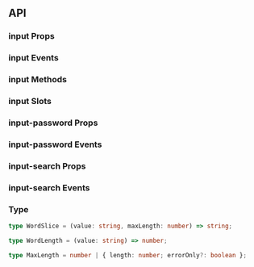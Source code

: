 ## API

### input Props

<field-table :data="inputProps"/>

### input Events

<field-table :data="inputEvents" type="emits" />

### input Methods

<field-table :data="inputMethods" type="methods" />

### input Slots

<field-table :data="inputSlots"  type="slots"/>

### input-password Props

<field-table :data="inputPasswordProps"/>

### input-password Events

<field-table :data="inputPasswordEvents" type="emits" />

### input-search Props

<field-table :data="inputSearchProps"/>

### input-search Events

<field-table :data="inputSearchEvents" type="emits" />

### Type

```typescript
type WordSlice = (value: string, maxLength: number) => string;

type WordLength = (value: string) => number;

type MaxLength = number | { length: number; errorOnly?: boolean };
```

<script setup>
import { ref } from 'vue';

const inputProps = ref([
  {
    name: 'model-value (v-model)',
    desc: '绑定值',
    type: 'string',
    value: '-',
  },
  {
    name: 'default-value',
    desc: '默认值（非受控状态）',
    type: 'string',
    value: "''",
  },
  {
    name: 'size',
    desc: '输入框大小',
    type: "Size",
    value: "'medium'",
    href:"/guide/types"
  },
  {
    name: 'allow-clear',
    desc: '是否允许清空输入框',
    type: 'boolean',
    value: 'false',
  },
  {
    name: 'disabled',
    desc: '是否禁用',
    type: 'boolean',
    value: 'false',
  },
  {
    name: 'readonly',
    desc: '是否为只读状态',
    type: 'boolean',
    value: 'false',
  },
  {
    name: 'error',
    desc: '是否为错误状态',
    type: 'boolean',
    value: 'false',
  },
  {
    name: 'placeholder',
    desc: '提示文字',
    type: 'string',
    value: '-',
  },
  {
    name: 'max-length',
    desc: '输入值的最大长度',
    type: 'MaxLength',
    value: '-',
  },
  {
    name: 'show-word-limit',
    desc: '是否显示字数统计',
    type: 'boolean',
    value: 'false',
  },
  {
    name: 'word-length',
    desc: '字符长度的计算方法',
    type: 'WordLength',
    value: '-',
  },
  {
    name: 'word-slice',
    desc: '字符截取方法，同 wordLength 一起使用',
    type: 'WordSlice',
    value: '-',
  },
  {
    name: 'input-attrs',
    desc: '内部 input 元素的属性',
    type: 'object',
    value: '-',
  },
  {
    name: 'prepend',
    desc: '前置标签',
    type: 'string',
    value: '-',
  },
  {
    name: 'append',
    desc: '后置标签',
    type: 'string',
    value: '-',
  },
]);

const inputEvents = ref([
  {
    name: 'input',
    desc: '用户输入时触发',
    type: {
      value: 'string',
      ev: 'Event'
    },
    value: '-',
  },
  {
    name: 'change',
    desc: '仅在输入框失焦或按下回车时触发',
    type: {
      value: 'string',
      ev: 'Event'
    },
    value: '-',
  },
  {
    name: 'press-enter',
    desc: '用户按下回车时触发',
    type: {
      ev: 'KeyboardEvent'
    },
    value: '-',
  },
  {
    name: 'clear',
    desc: '用户点击清除按钮时触发',
    type: {
      ev: 'MouseEvent'
    },
    value: '-',
  },
  {
    name: 'focus',
    desc: '输入框获取焦点时触发',
    type: {
      ev: 'FocusEvent'
    },
    value: '-',
  },
  {
    name: 'blur',
    desc: '输入框失去焦点时触发',
    type: {
      ev: 'FocusEvent'
    },
    value: '-',
  },
  {
    name: 'visibility-change',
    desc: '密码输入框的可见状态',
    type: {
      visibility: 'boolean'
    },
    value: '-',
  },
]);

const inputMethods = ref([
  {
    name: 'focus',
    desc: '使输入框获取焦点',
    type: '-',
    value: '-',
  },
  {
    name: 'blur',
    desc: '使输入框失去焦点',
    type: '-',
    value: '-',
  },
]);

const inputSlots = ref([
  {
    name: 'append',
    desc: '后置标签',
    type: '-',
    value: '-',
  },
  {
    name: 'prepend',
    desc: '前置标签',
    type: '-',
    value: '-',
  },
  {
    name: 'suffix',
    desc: '后缀元素',
    type: '-',
    value: '-',
  },
  {
    name: 'prefix',
    desc: '前缀元素',
    type: '-',
    value: '-',
  },
]);

const inputPasswordProps = ref([
  {
    name: 'visibility (v-model)',
    desc: '是否可见，受控属性',
    type: 'boolean',
    value: '-',
  },
  {
    name: 'default-visibility',
    desc: '默认是否可见，非受控',
    type: 'boolean',
    value: 'true',
  },
  {
    name: 'invisible-button',
    desc: '是否显示可见按钮',
    type: 'boolean',
    value: 'true',
  },
]);

const inputPasswordEvents = ref([
  {
    name: 'visibility-change',
    desc: 'visibility 改变时触发',
    type: {
      visible: 'boolean',
    },
    value: '-',
  },
]);

const inputSearchProps = ref([
  {
    name: 'search-button',
    desc: '是否为后置按钮模式',
    type: 'boolean',
    value: 'false',
  },
  {
    name: 'loading',
    desc: '是否为加载中状态',
    type: 'boolean',
    value: 'false',
  },
  {
    name: 'disabled',
    desc: '是否禁用',
    type: 'boolean',
    value: 'false',
  },
  {
    name: 'size',
    desc: '输入框大小',
    type: 'Size',
    value: "'medium'",
    href: '/guide/types',
  },
  {
    name: 'button-text',
    desc: '搜索按钮的文字，使用后会替换原本的图标',
    type: 'string',
    value: '-',
  },
  {
    name: 'button-props',
    desc: '搜索按钮的属性',
    type: 'ButtonProps',
    value: '-',
    href: '/components/button',
  },
]);

const inputSearchEvents = ref([
  {
    name: 'search',
    desc: '单击搜索按钮时触发',
    type: {
      value: 'string',
      ev: 'MouseEvent',
    },
    value: '-',
  },
]);
</script>
